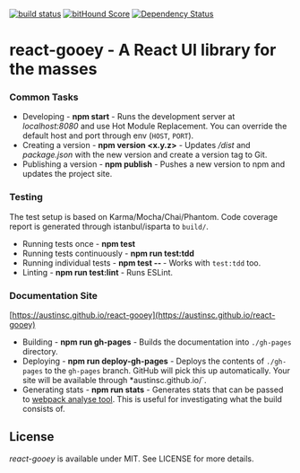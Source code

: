 [![build status](https://secure.travis-ci.org/austinsc/react-gooey.svg)](http://travis-ci.org/austinsc/react-gooey) [![bitHound Score](https://www.bithound.io/github/austinsc/react-gooey/badges/score.svg)](https://www.bithound.io/github/austinsc/react-gooey) [![Dependency Status](https://david-dm.org/austinsc/react-gooey.svg)](https://david-dm.org/austinsc/react-gooey)

# react-gooey - A React UI library for the masses

### Common Tasks

* Developing - **npm start** - Runs the development server at *localhost:8080* and use Hot Module Replacement. You can override the default host and port through env (`HOST`, `PORT`).
* Creating a version - **npm version <x.y.z>** - Updates */dist* and *package.json* with the new version and create a version tag to Git.
* Publishing a version - **npm publish** - Pushes a new version to npm and updates the project site.

### Testing

The test setup is based on Karma/Mocha/Chai/Phantom. Code coverage report is generated through istanbul/isparta to `build/`.

* Running tests once - **npm test**
* Running tests continuously - **npm run test:tdd**
* Running individual tests - **npm test -- <pattern>** - Works with `test:tdd` too.
* Linting - **npm run test:lint** - Runs ESLint.

### Documentation Site

[https://austinsc.github.io/react-gooey](https://austinsc.github.io/react-gooey)

* Building - **npm run gh-pages** - Builds the documentation into `./gh-pages` directory.
* Deploying - **npm run deploy-gh-pages** - Deploys the contents of `./gh-pages` to the `gh-pages` branch. GitHub will pick this up automatically. Your site will be available through *austinsc.github.io/<project name>`.
* Generating stats - **npm run stats** - Generates stats that can be passed to [webpack analyse tool](https://webpack.github.io/analyse/). This is useful for investigating what the build consists of.

## License

*react-gooey* is available under MIT. See LICENSE for more details.

